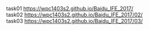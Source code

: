 task01 <a>https://wpc1403s2.github.io/Baidu_IFE_2017/</a><br>
task02 <a>https://wpc1403s2.github.io/Baidu_IFE_2017/02/</a><br>
task03 <a>https://wpc1403s2.github.io/Baidu_IFE_2017/03/</a><br>
